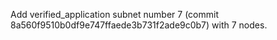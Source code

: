 Add verified_application subnet number 7 (commit 8a560f9510b0df9e747ffaede3b731f2ade9c0b7) with 7 nodes.
